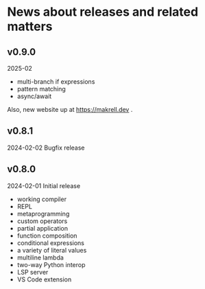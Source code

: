 
# News about releases and related matters


## v0.9.0

2025-02

* multi-branch if expressions
* pattern matching
* async/await

Also, new website up at https://makrell.dev .

## v0.8.1

2024-02-02 Bugfix release

## v0.8.0

2024-02-01 Initial release

* working compiler
* REPL
* metaprogramming
* custom operators
* partial application
* function composition
* conditional expressions
* a variety of literal values
* multiline lambda
* two-way Python interop
* LSP server
* VS Code extension


